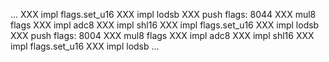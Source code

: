 ...
XXX impl flags.set_u16
XXX impl lodsb
XXX push flags: 8044
XXX mul8 flags
XXX impl adc8
XXX impl shl16
XXX impl flags.set_u16
XXX impl lodsb
XXX push flags: 8004
XXX mul8 flags
XXX impl adc8
XXX impl shl16
XXX impl flags.set_u16
XXX impl lodsb
...
